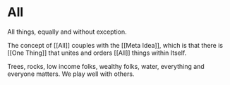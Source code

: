 # All

All things, equally and without exception. 

The concept of [[All]] couples with the [[Meta Idea]], which is that there is [[One Thing]] that unites and orders [[All]] things within Itself. 

Trees, rocks, low income folks, wealthy folks, water, everything and everyone matters. We play well with others.
